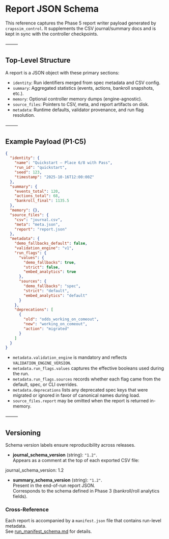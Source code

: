 # Report JSON Schema

This reference captures the Phase 5 report writer payload generated by
`crapssim_control`. It supplements the CSV journal/summary docs and is kept in
sync with the controller checkpoints.

⸻

## Top-Level Structure

A report is a JSON object with these primary sections:

- `identity`: Run identifiers merged from spec metadata and CSV config.
- `summary`: Aggregated statistics (events, actions, bankroll snapshots, etc.).
- `memory`: Optional controller memory dumps (engine-agnostic).
- `source_files`: Pointers to CSV, meta, and report artifacts on disk.
- `metadata`: Runtime defaults, validator provenance, and run flag resolution.

⸻

## Example Payload (P1·C5)

```json
{
  "identity": {
    "name": "Quickstart – Place 6/8 with Pass",
    "run_id": "quickstart",
    "seed": 123,
    "timestamp": "2025-10-16T12:00:00Z"
  },
  "summary": {
    "events_total": 120,
    "actions_total": 68,
    "bankroll_final": 1135.5
  },
  "memory": {},
  "source_files": {
    "csv": "journal.csv",
    "meta": "meta.json",
    "report": "report.json"
  },
  "metadata": {
    "demo_fallbacks_default": false,
    "validation_engine": "v1",
    "run_flags": {
      "values": {
        "demo_fallbacks": true,
        "strict": false,
        "embed_analytics": true
      },
      "sources": {
        "demo_fallbacks": "spec",
        "strict": "default",
        "embed_analytics": "default"
      }
    },
    "deprecations": [
      {
        "old": "odds_working_on_comeout",
        "new": "working_on_comeout",
        "action": "migrated"
      }
    ]
  }
}
```

- `metadata.validation_engine` is mandatory and reflects `VALIDATION_ENGINE_VERSION`.
- `metadata.run_flags.values` captures the effective booleans used during the run.
- `metadata.run_flags.sources` records whether each flag came from the default, spec, or CLI overrides.
- `metadata.deprecations` lists any deprecated spec keys that were migrated or
  ignored in favor of canonical names during load.
- `source_files.report` may be omitted when the report is returned in-memory.

⸻

## Versioning

Schema version labels ensure reproducibility across releases.

- **journal_schema_version** (string): `"1.2"`.  
  Appears as a comment at the top of each exported CSV file:

journal_schema_version: 1.2

- **summary_schema_version** (string): `"1.2"`.  
  Present in the end-of-run report JSON.  
  Corresponds to the schema defined in Phase 3 (bankroll/roll analytics fields).

### Cross-Reference
Each report is accompanied by a `manifest.json` file that contains run-level metadata.  
See [run_manifest_schema.md](run_manifest_schema.md) for details.
